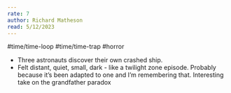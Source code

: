 ```yaml
---
rate: 7
author: Richard Matheson
read: 5/12/2023
---
```

#time/time-loop #time/time-trap  #horror 

- Three astronauts discover their own crashed ship.
- Felt distant, quiet, small, dark - like a twilight zone episode. Probably because it’s been adapted to one and I’m remembering that. Interesting take on the grandfather paradox